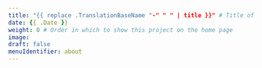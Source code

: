 ```yaml
---
title: "{{ replace .TranslationBaseName "-" " " | title }}" # Title of your project
date: {{ .Date }}
weight: 0 # Order in which to show this project on the home page
image:
draft: false
menuIdentifier: about
---
```

